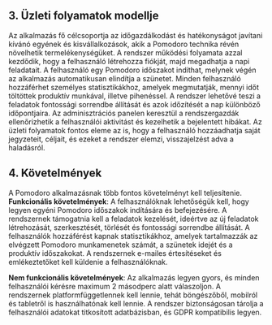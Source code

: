 ## 3. Üzleti folyamatok modellje

Az alkalmazás fő célcsoportja az időgazdálkodást és hatékonyságot javítani kívánó egyének és kisvállalkozások, akik a Pomodoro technika révén növelhetik termelékenységüket. A rendszer működési folyamata azzal kezdődik, hogy a felhasználó létrehozza fiókját, majd megadhatja a napi feladatait. A felhasználó egy Pomodoro időszakot indíthat, melynek végén az alkalmazás automatikusan elindítja a szünetet. Minden felhasználó hozzáférhet személyes statisztikákhoz, amelyek megmutatják, mennyi időt töltöttek produktív munkával, illetve pihenéssel. A rendszer lehetővé teszi a feladatok fontossági sorrendbe állítását és azok időzítését a nap különböző időpontjaira. Az adminisztrációs panelen keresztül a rendszergazdák ellenőrizhetik a felhasználói aktivitást és kezelhetik a bejelentett hibákat. Az üzleti folyamatok fontos eleme az is, hogy a felhasználó hozzáadhatja saját jegyzeteit, céljait, és ezeket a rendszer elemzi, visszajelzést adva a haladásról.

## 4. Követelmények

A Pomodoro alkalmazásnak több fontos követelményt kell teljesítenie.
**Funkcionális követelmények**:
A felhasználóknak lehetőségük kell, hogy legyen egyéni Pomodoro időszakok indítására és befejezésére.
A rendszernek támogatnia kell a feladatok kezelését, ideértve az új feladatok létrehozását, szerkesztését, törlését és fontossági sorrendbe állítását.
A felhasználók hozzáférést kapnak statisztikákhoz, amelyek tartalmazzák az elvégzett Pomodoro munkamenetek számát, a szünetek idejét és a produktív időszakokat.
A rendszernek e-mailes értesítéseket és emlékeztetőket kell küldenie a felhasználóknak.

**Nem funkcionális követelmények**:
Az alkalmazás legyen gyors, és minden felhasználói kérésre maximum 2 másodperc alatt válaszoljon.
A rendszernek platformfüggetlennek kell lennie, tehát böngészőből, mobilról és tabletről is használhatónak kell lennie.
A rendszer biztonságosan tárolja a felhasználói adatokat titkosított adatbázisban, és GDPR kompatibilis legyen.
